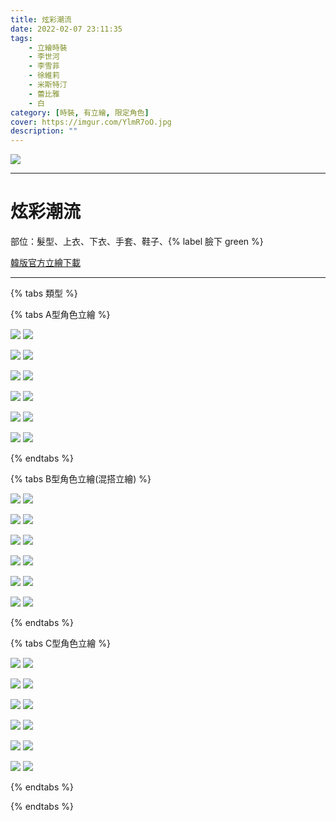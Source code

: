 ```yaml
---
title: 炫彩潮流
date: 2022-02-07 23:11:35
tags:
    - 立繪時裝
    - 李世河
    - 李雪菲
    - 徐維莉
    - 米斯特汀
    - 蕾比雅
    - 白
category: [時裝, 有立繪, 限定角色]
cover: https://imgur.com/YlmR7oO.jpg
description: ""
---
```


![](https://imgur.com/YlmR7oO.jpg)

---
# 炫彩潮流

部位：髮型、上衣、下衣、手套、鞋子、{% label 臉下 green %} 

[韓版官方立繪下載](https://closers.nexon.com/Pds/FanSiteKit)


---

{% tabs 類型 %}
<!-- tab A型-->
{% tabs A型角色立繪 %}
<!-- tab 李世河(Seha)-->
![](https://imgur.com/L7QyauD.jpg)
![](https://imgur.com/nswrhRs.png)
<!-- endtab -->
<!-- tab 李雪菲(Seulbi)-->
![](https://imgur.com/nyT8d41.jpg)
![](https://imgur.com/QzjMXqZ.png)
<!-- endtab -->
<!-- tab 徐維莉(Yuri)-->
![](https://imgur.com/HZ3YRmQ.jpg)
![](https://imgur.com/o3U64mk.png)
<!-- endtab -->
<!-- tab 米斯特汀(Tein)-->
![](https://imgur.com/QXLnxK4.jpg)
![](https://imgur.com/WKD7698.png)
<!-- endtab -->
<!-- tab 蕾比雅(Levia)-->
![](https://imgur.com/GbqNu6d.jpg)
![](https://imgur.com/RxFV25n.png)
<!-- endtab -->
<!-- tab 白(Bai)-->
![](https://imgur.com/Jj6mYKn.jpg)
![](https://imgur.com/L3CWCkb.png)
<!-- endtab -->
{% endtabs %}
<!-- endtab -->

<!-- tab B型-->
{% tabs B型角色立繪(混搭立繪) %}
<!-- tab 李世河(Seha)-->
![](https://imgur.com/kuTtsog.jpg)
![](https://imgur.com/5iLLQHa.png)
<!-- endtab -->
<!-- tab 李雪菲(Seulbi)-->
![](https://imgur.com/B7h4p7A.jpg)
![](https://imgur.com/e4jl9WH.png)
<!-- endtab -->
<!-- tab 徐維莉(Yuri)-->
![](https://imgur.com/HjiTxT2.jpg)
![](https://imgur.com/FkmfXzj.png)
<!-- endtab -->
<!-- tab 米斯特汀(Tein)-->
![](https://imgur.com/EfS7MuT.jpg)
![](https://imgur.com/33egL1L.png)
<!-- endtab -->
<!-- tab 蕾比雅(Levia)-->
![](https://imgur.com/7K5ac3T.jpg)
![](https://imgur.com/zZgDNKr.png)
<!-- endtab -->
<!-- tab 白(Bai)-->
![](https://imgur.com/rKssyYN.jpg)
![](https://imgur.com/7IryaZE.png)
<!-- endtab -->
{% endtabs %}
<!-- endtab -->

<!-- tab C型-->
{% tabs C型角色立繪 %}
<!-- tab 李世河(Seha)-->
![](https://imgur.com/WrOD20r.jpg)
![](https://imgur.com/j3MQAAX.png)
<!-- endtab -->
<!-- tab 李雪菲(Seulbi)-->
![](https://imgur.com/25SwNpx.jpg)
![](https://imgur.com/ziBaVWp.png)
<!-- endtab -->
<!-- tab 徐維莉(Yuri)-->
![](https://imgur.com/VZtIfUl.jpg)
![](https://imgur.com/nqQ7L49.png)
<!-- endtab -->
<!-- tab 米斯特汀(Tein)-->
![](https://imgur.com/yo3E81J.jpg)
![](https://imgur.com/aidv9NA.png)
<!-- endtab -->
<!-- tab 蕾比雅(Levia)-->
![](https://imgur.com/goktGUI.jpg)
![](https://imgur.com/MfIcIUx.png)
<!-- endtab -->
<!-- tab 白(Bai)-->
![](https://imgur.com/ELyD0Cv.jpg)
![](https://imgur.com/fszEnYp.png)
<!-- endtab -->
{% endtabs %}
<!-- endtab -->
{% endtabs %}